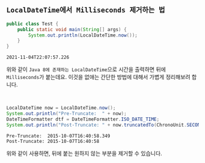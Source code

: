 ## `LocalDateTime에서 Milliseconds 제거하는 법`

```java
public class Test {
    public static void main(String[] args) {
        System.out.println(LocalDateTime.now());
    }
}
```
```
2021-11-04T22:07:57.226
```

위와 같이 `Java 8에 존재하는 LocalDateTime`으로 시간을 출력하면 뒤에 `Milliseconds`가 붙는데요. 이것을 없애는 간단한 방법에 대해서 가볍게 정리해보려 합니다. 

<br>

```java
LocalDateTime now = LocalDateTime.now();
System.out.println("Pre-Truncate:  " + now);
DateTimeFormatter dtf = DateTimeFormatter.ISO_DATE_TIME;
System.out.println("Post-Truncate: " + now.truncatedTo(ChronoUnit.SECONDS).format(dtf));
```
```
Pre-Truncate:  2015-10-07T16:40:58.349
Post-Truncate: 2015-10-07T16:40:58
```

위와 같이 사용하면, 뒤에 붙는 원하지 않는 부분을 제거할 수 있습니다.  